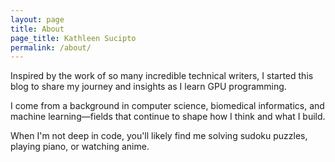 ```yaml
---
layout: page
title: About
page_title: Kathleen Sucipto
permalink: /about/
---
```


<p>
Inspired by the work of so many incredible technical writers, I started this blog to share my journey and insights as I learn GPU programming.
</p>

<p>
I come from a background in computer science, biomedical informatics, and machine learning—fields that continue to shape how I think and what I build.
</p>

<p>
When I'm not deep in code, you'll likely find me solving sudoku puzzles, playing piano, or watching anime.
</p>